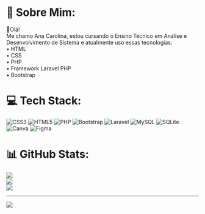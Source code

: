 # 🌸 Sobre Mim:
👋Olá!<br>Me chamo Ana Carolina, estou cursando o Ensino Técnico em Análise e Desenvolvimento de Sistema e atualmente uso essas tecnologias:<br>•	HTML<br>•	CSS<br>•	PHP<br>•	Framework Laravel PHP<br>•	Bootstrap<br>

# 💻 Tech Stack:
![CSS3](https://img.shields.io/badge/css3-%231572B6.svg?style=flat-square&logo=css3&logoColor=white) ![HTML5](https://img.shields.io/badge/html5-%23E34F26.svg?style=flat-square&logo=html5&logoColor=white) ![PHP](https://img.shields.io/badge/php-%23777BB4.svg?style=flat-square&logo=php&logoColor=white) ![Bootstrap](https://img.shields.io/badge/bootstrap-%238511FA.svg?style=flat-square&logo=bootstrap&logoColor=white) ![Laravel](https://img.shields.io/badge/laravel-%23FF2D20.svg?style=flat-square&logo=laravel&logoColor=white) ![MySQL](https://img.shields.io/badge/mysql-4479A1.svg?style=flat-square&logo=mysql&logoColor=white) ![SQLite](https://img.shields.io/badge/sqlite-%2307405e.svg?style=flat-square&logo=sqlite&logoColor=white) ![Canva](https://img.shields.io/badge/Canva-%2300C4CC.svg?style=flat-square&logo=Canva&logoColor=white) ![Figma](https://img.shields.io/badge/figma-%23F24E1E.svg?style=flat-square&logo=figma&logoColor=white)

# 📊 GitHub Stats:
![](https://github-readme-stats.vercel.app/api?username=NoletoAna&theme=dracula&hide_border=false&include_all_commits=true&count_private=false)<br/>
![](https://github-readme-streak-stats.herokuapp.com/?user=NoletoAna&theme=dracula&hide_border=false)<br/>
![](https://github-readme-stats.vercel.app/api/top-langs/?username=NoletoAna&theme=dracula&hide_border=false&include_all_commits=true&count_private=false&layout=compact)

---
[![](https://visitcount.itsvg.in/api?id=NoletoAna&icon=9&color=10)](https://visitcount.itsvg.in)

<!-- Proudly created with GPRM ( https://gprm.itsvg.in ) -->
